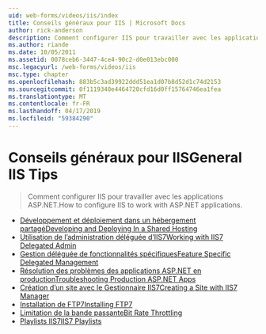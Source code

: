 ```yaml
---
uid: web-forms/videos/iis/index
title: Conseils généraux pour IIS | Microsoft Docs
author: rick-anderson
description: Comment configurer IIS pour travailler avec les applications ASP.NET.
ms.author: riande
ms.date: 10/05/2011
ms.assetid: 0078ceb6-3447-4ce4-90c2-d0e013ebc000
msc.legacyurl: /web-forms/videos/iis
msc.type: chapter
ms.openlocfilehash: 883b5c3ad39922ddd51ea1d07b8d52d1c74d2153
ms.sourcegitcommit: 0f1119340e4464720cfd16d0ff15764746ea1fea
ms.translationtype: MT
ms.contentlocale: fr-FR
ms.lasthandoff: 04/17/2019
ms.locfileid: "59384290"
---
```

# <a name="general-iis-tips"></a><span data-ttu-id="9ce3b-103">Conseils généraux pour IIS</span><span class="sxs-lookup"><span data-stu-id="9ce3b-103">General IIS Tips</span></span>

> <span data-ttu-id="9ce3b-104">Comment configurer IIS pour travailler avec les applications ASP.NET.</span><span class="sxs-lookup"><span data-stu-id="9ce3b-104">How to configure IIS to work with ASP.NET applications.</span></span>


- [<span data-ttu-id="9ce3b-105">Développement et déploiement dans un hébergement partagé</span><span class="sxs-lookup"><span data-stu-id="9ce3b-105">Developing and Deploying In a Shared Hosting</span></span>](developing-and-deploying-in-a-shared-hosting.md)
- [<span data-ttu-id="9ce3b-106">Utilisation de l’administration déléguée d’IIS7</span><span class="sxs-lookup"><span data-stu-id="9ce3b-106">Working with IIS7 Delegated Admin</span></span>](working-with-iis7-deligated-admin.md)
- [<span data-ttu-id="9ce3b-107">Gestion déléguée de fonctionnalités spécifiques</span><span class="sxs-lookup"><span data-stu-id="9ce3b-107">Feature Specific Delegated Management</span></span>](feature-specific-delegated-management.md)
- [<span data-ttu-id="9ce3b-108">Résolution des problèmes des applications ASP.NET en production</span><span class="sxs-lookup"><span data-stu-id="9ce3b-108">Troubleshooting Production ASP.NET Apps</span></span>](troubleshooting-production-aspnet-apps.md)
- [<span data-ttu-id="9ce3b-109">Création d’un site avec le Gestionnaire IIS7</span><span class="sxs-lookup"><span data-stu-id="9ce3b-109">Creating a Site with IIS7 Manager</span></span>](creating-a-site-with-iis7-manager.md)
- [<span data-ttu-id="9ce3b-110">Installation de FTP7</span><span class="sxs-lookup"><span data-stu-id="9ce3b-110">Installing FTP7</span></span>](installing-ftp7.md)
- [<span data-ttu-id="9ce3b-111">Limitation de la bande passante</span><span class="sxs-lookup"><span data-stu-id="9ce3b-111">Bit Rate Throttling</span></span>](bit-rate-throttling.md)
- [<span data-ttu-id="9ce3b-112">Playlists IIS7</span><span class="sxs-lookup"><span data-stu-id="9ce3b-112">IIS7 Playlists</span></span>](iis7-playlists.md)
